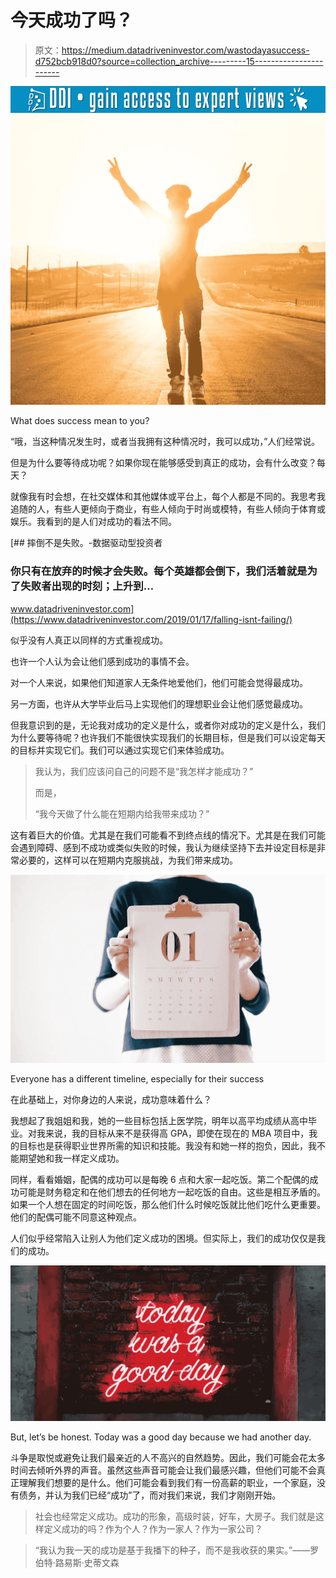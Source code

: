 # 今天成功了吗？

> 原文：<https://medium.datadriveninvestor.com/wastodayasuccess-d752bcb918d0?source=collection_archive---------15----------------------->

[![](img/257851c7cb3c0875d9230cc3d9af6f3b.png)](http://www.track.datadriveninvestor.com/1B9E)![](img/6185062dba895dc9ab3879f7fbe0e257.png)

What does success mean to you?

“哦，当这种情况发生时，或者当我拥有这种情况时，我可以成功，”人们经常说。

但是为什么要等待成功呢？如果你现在能够感受到真正的成功，会有什么改变？每天？

就像我有时会想，在社交媒体和其他媒体或平台上，每个人都是不同的。我思考我追随的人，有些人更倾向于商业，有些人倾向于时尚或模特，有些人倾向于体育或娱乐。我看到的是人们对成功的看法不同。

[](https://www.datadriveninvestor.com/2019/01/17/falling-isnt-failing/) [## 摔倒不是失败。-数据驱动型投资者

### 你只有在放弃的时候才会失败。每个英雄都会倒下，我们活着就是为了失败者出现的时刻；上升到…

www.datadriveninvestor.com](https://www.datadriveninvestor.com/2019/01/17/falling-isnt-failing/) 

似乎没有人真正以同样的方式重视成功。

也许一个人认为会让他们感到成功的事情不会。

对一个人来说，如果他们知道家人无条件地爱他们，他们可能会觉得最成功。

另一方面，也许从大学毕业后马上实现他们的理想职业会让他们感觉最成功。

但我意识到的是，无论我对成功的定义是什么，或者你对成功的定义是什么，我们为什么要等待呢？也许我们不能很快实现我们的长期目标，但是我们可以设定每天的目标并实现它们。我们可以通过实现它们来体验成功。

> 我认为，我们应该问自己的问题不是“我怎样才能成功？”
> 
> 而是，
> 
> “我今天做了什么能在短期内给我带来成功？”

这有着巨大的价值。尤其是在我们可能看不到终点线的情况下。尤其是在我们可能会遇到障碍、感到不成功或类似失败的时候，我认为继续坚持下去并设定目标是非常必要的，这样可以在短期内克服挑战，为我们带来成功。

![](img/6c5b527d7a78a344a466c38d2672c950.png)

Everyone has a different timeline, especially for their success

在此基础上，对你身边的人来说，成功意味着什么？

我想起了我姐姐和我，她的一些目标包括上医学院，明年以高平均成绩从高中毕业。对我来说，我的目标从来不是获得高 GPA，即使在现在的 MBA 项目中，我的目标也是获得职业世界所需的知识和技能。我没有和她一样的抱负，因此，我不能期望她和我一样定义成功。

同样，看看婚姻，配偶的成功可以是每晚 6 点和大家一起吃饭。第二个配偶的成功可能是财务稳定和在他们想去的任何地方一起吃饭的自由。这些是相互矛盾的。如果一个人想在固定的时间吃饭，那么他们什么时候吃饭就比他们吃什么更重要。他们的配偶可能不同意这种观点。

人们似乎经常陷入让别人为他们定义成功的困境。但实际上，我们的成功仅仅是我们的成功。

![](img/22e1fab437f9f773a0e6aee81f4c0f57.png)

But, let’s be honest. Today was a good day because we had another day.

斗争是取悦或避免让我们最亲近的人不高兴的自然趋势。因此，我们可能会花太多时间去倾听外界的声音。虽然这些声音可能会让我们最感兴趣，但他们可能不会真正理解我们想要的是什么。他们可能会看到我们有一份高薪的职业，一个家庭，没有债务，并认为我们已经“成功”了，而对我们来说，我们才刚刚开始。

> 社会也经常定义成功。成功的形象，高级时装，好车，大房子。我们就是这样定义成功的吗？作为个人？作为一家人？作为一家公司？

> “我认为我一天的成功是基于我播下的种子，而不是我收获的果实。”——罗伯特·路易斯·史蒂文森